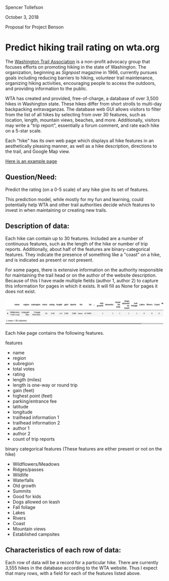 Spencer Tollefson

October 3, 2018

Proposal for Project Benson

#   Predict hiking trail rating on wta.org

The [Washington Trail Association](https://wta.org) is a non-profit advocacy group that focuses efforts on promoting hiking in the state of Washington. The organization, beginning as *Signpost* magazine in 1966, currently pursues goals including reducing barriers to hiking, volunteer trail maintenance, organizing hiking activities, encouraging people to access the outdoors, and providing information to the public.

WTA has created and provided, free-of-charge, a database of over 3,500 hikes in Washington state. These hikes differ from short strolls to multi-day backpacking extravaganzas. The database web GUI allows visitors to filter from the list of all hikes by selecting from over 30 features, such as location, length, mountain views, beaches, and more. Additionally, visitors may write a "trip report", essentially a forum comment, and rate each hike on a 5-star scale.

Each "hike" has its own web page which displays all hike features in an aesthetically pleasing manner, as well as a hike description, directions to the trail, and Google Map view.

[Here is an example page](https://www.wta.org/go-hiking/hikes/wilderness-peak)

## Question/Need:

Predict the rating (on a 0-5 scale) of any hike give its set of features.

This prediction model, while mostly for my fun and learning, could potentially help WTA and other trail authorities decide which features to invest in when maintaining or creating new trails.

## Description of data:

Each hike can contain up to 30 features. Included are a number of continuous features, such as the length of the hike or number of trip reports. Additionally, about half of the features are binary-categorical features. They indicate the presence of something like a "coast" on a hike, and is indicated as present or not present.

For some pages, there is extensive information on the authority responsible for maintaining the trail head or on the author of the website description. Because of this I have made multiple fields (author 1, author 2) to capture this information for pages in which it exists. It will fill as None for pages it does not exist.

![jupyter notebook sample](https://raw.githubusercontent.com/spencertollefson/WA-trails-rating-prediction/master/src/common/images/example-wta-df.png "Sample of one row of data")

Each hike page contains the following features.

features
- name
- region
- subregion
- total votes
- rating
- length (miles)
- length is one-way or round trip
- gain (feet)
- highest point (feet)
- parking/entrance fee
- latitude
- longitude
- trailhead information 1
- trailhead information 2
- author 1
- author 2
- count of trip reports

binary categorical features
(These features are either present or not on the hike)
- Wildflowers/Meadows
- Ridges/passes
- Wildlife
- Waterfalls
- Old growth
- Summits
- Good for kids
- Dogs allowed on leash
- Fall foliage
- Lakes
- Rivers
- Coast
- Mountain views
- Established campsites


## Characteristics of each row of data:

Each row of data will be a record for a particular hike. There are currently 3,555 hikes in the database according to the WTA website. Thus I expect that many rows, with a field for each of the features listed above.
